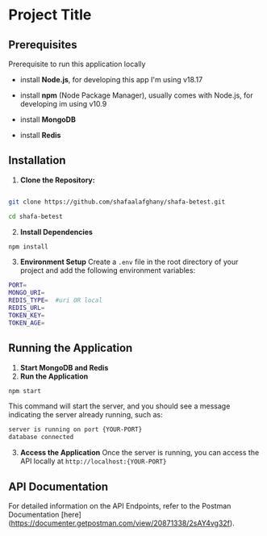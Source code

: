 
# Project Title

  

## Prerequisites

  

Prerequisite to run this application locally

  

- install **Node.js**, for developing this app I'm using v18.17

- install **npm** (Node Package Manager), usually comes with Node.js, for developing im using v10.9

- install **MongoDB**

- install **Redis**

  

## Installation

  

1.  **Clone the Repository:**

  

```bash

git clone https://github.com/shafaalafghany/shafa-betest.git

cd shafa-betest
```
2. **Install Dependencies**
```bash
npm install
```
3. **Environment Setup**
Create a `.env` file in the root directory of your project and add the following environment variables:
```bash
PORT=
MONGO_URI=
REDIS_TYPE=  #uri OR local
REDIS_URL=
TOKEN_KEY=
TOKEN_AGE=
```

## Running the Application
1. **Start MongoDB and Redis**
2. **Run the Application**
```bash
npm start
```
This command will start the server, and you should see a message indicating the server already running, such as:
```bash
server is running on port {YOUR-PORT}
database connected
```
3. **Access the Application**
Once the server is running, you can access the API locally at `http://localhost:{YOUR-PORT}`

## API Documentation
For detailed information on the API Endpoints, refer to the Postman Documentation [here] (https://documenter.getpostman.com/view/20871338/2sAY4vg32f).